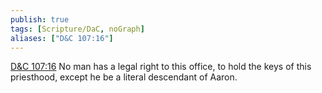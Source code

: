 ```yaml
---
publish: true
tags: [Scripture/DaC, noGraph]
aliases: ["D&C 107:16"]
---
```

[D&C 107:16](https://churchofjesuschrist.org/study/scriptures/dc-testament/dc/107?lang=eng&id=p16#p16) No man has a legal right to this office, to hold the keys of this priesthood, except he be a literal descendant of Aaron.
